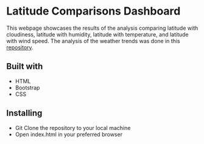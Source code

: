# Latitude Comparisons Dashboard

This webpage showcases the results of the analysis comparing latitude with cloudiness, latitude with humidity, latitude with temperature, and latitude with wind speed. The analysis of the weather trends was done in this [repository](https://github.com/makeller234/python-api-challenge). 

## Built with
* HTML
* Bootstrap
* CSS

## Installing
* Git Clone the repository to your local machine
* Open index.html in your preferred browser